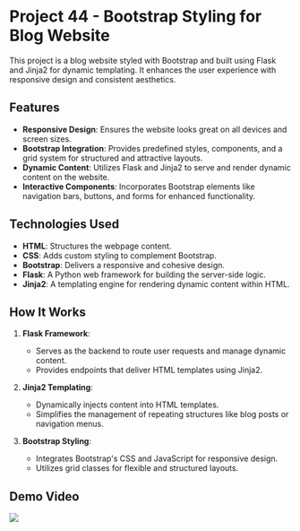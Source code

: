 # Project 44 - Bootstrap Styling for Blog Website

This project is a blog website styled with Bootstrap and built using Flask and Jinja2 for dynamic templating. It enhances the user experience with responsive design and consistent aesthetics.

## Features

- **Responsive Design**: Ensures the website looks great on all devices and screen sizes.
- **Bootstrap Integration**: Provides predefined styles, components, and a grid system for structured and attractive layouts.
- **Dynamic Content**: Utilizes Flask and Jinja2 to serve and render dynamic content on the website.
- **Interactive Components**: Incorporates Bootstrap elements like navigation bars, buttons, and forms for enhanced functionality.

## Technologies Used

- **HTML**: Structures the webpage content.
- **CSS**: Adds custom styling to complement Bootstrap.
- **Bootstrap**: Delivers a responsive and cohesive design.
- **Flask**: A Python web framework for building the server-side logic.
- **Jinja2**: A templating engine for rendering dynamic content within HTML.

## How It Works

1. **Flask Framework**:
   - Serves as the backend to route user requests and manage dynamic content.
   - Provides endpoints that deliver HTML templates using Jinja2.

2. **Jinja2 Templating**:
   - Dynamically injects content into HTML templates.
   - Simplifies the management of repeating structures like blog posts or navigation menus.

3. **Bootstrap Styling**:
   - Integrates Bootstrap's CSS and JavaScript for responsive design.
   - Utilizes grid classes for flexible and structured layouts.

## Demo Video
![](blog.gif)
